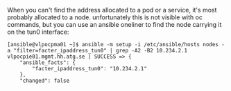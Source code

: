 When you can't find the address allocated to a pod or a service, it's most probably allocated to a node. unfortunately this is not visible with oc commands, but you can use an ansible oneliner to find the node carrying it on the tun0 interface:

```
[ansible@vlpocpma01 ~]$ ansible -m setup -i /etc/ansible/hosts nodes -a "filter=facter_ipaddress_tun0" | grep -A2 -B2 10.234.2.1
vlpocpie01.mgmt.hh.atg.se | SUCCESS => {
    "ansible_facts": {
        "facter_ipaddress_tun0": "10.234.2.1"
    },
    "changed": false
```
